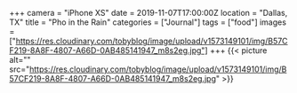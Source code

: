 +++
camera = "iPhone XS"
date = 2019-11-07T17:00:00Z
location = "Dallas, TX"
title = "Pho in the Rain"
categories = ["Journal"]
tags = ["food"]
images = ["https://res.cloudinary.com/tobyblog/image/upload/v1573149101/img/B57CF219-8A8F-4807-A66D-0AB485141947_m8s2eg.jpg"]
+++
{{< picture alt="" src="https://res.cloudinary.com/tobyblog/image/upload/v1573149101/img/B57CF219-8A8F-4807-A66D-0AB485141947_m8s2eg.jpg" >}}
<!--more-->
